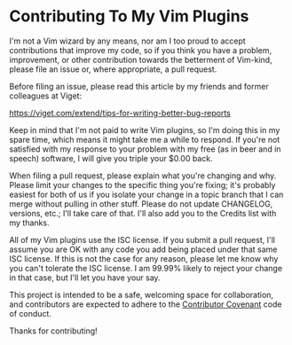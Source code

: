 # Contributing To My Vim Plugins

I'm not a Vim wizard by any means, nor am I too proud to accept
contributions that improve my code, so if you think you have a problem,
improvement, or other contribution towards the betterment of Vim-kind,
please file an issue or, where appropriate, a pull request.

Before filing an issue, please read this article by my friends and
former colleagues at Viget:

<https://viget.com/extend/tips-for-writing-better-bug-reports>

Keep in mind that I'm not paid to write Vim plugins, so I'm doing this
in my spare time, which means it might take me a while to respond. If
you're not satisfied with my response to your problem with my free (as
in beer and in speech) software, I will give you triple your $0.00 back.

When filing a pull request, please explain what you're changing and why.
Please limit your changes to the specific thing you're fixing; it's
probably easiest for both of us if you isolate your change in a topic
branch that I can merge without pulling in other stuff. Please do not
update CHANGELOG, versions, etc.; I'll take care of that. I'll also add
you to the Credits list with my thanks.

All of my Vim plugins use the ISC license. If you submit a pull request,
I'll assume you are OK with any code you add being placed under that
same ISC license. If this is not the case for any reason, please let me
know why you can't tolerate the ISC license. I am 99.99% likely to
reject your change in that case, but I'll let you have your say.

This project is intended to be a safe, welcoming space for collaboration, and
contributors are expected to adhere to the [Contributor
Covenant](http://contributor-covenant.org) code of conduct.

Thanks for contributing!
